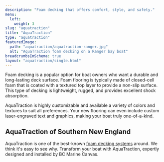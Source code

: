 ```yaml
---
description: "Foam decking that offers comfort, style, and safety."
menu:
  left:
    weight: 3
slug: "aquatraction"
title: "AquaTraction"
type: "aquatraction"
featuredImage:
  path: "aquatraction/aquatraction-ranger.jpg"
  alt: "AquaTraction foam decking on a Ranger bay boat"
breadcrumbsInSchema: true
layout: "aquatraction/single.html"
---
```


Foam decking is a popular option for boat owners who want a durable and
long-lasting deck surface. Foam flooring is typically made of closed-cell foam
that is coated with a textured top layer to provide a non-slip surface.
This type of decking is lightweight, rugged, and provides excellent shock
absorption.

<!--more-->

AquaTraction is highly customizable and available a variety of colors and
textures to suit all preferences. Your new flooring can even include custom
laser-engraved text and graphics, making your boat truly one-of-a-kind.

## AquaTraction of Southern New England

AquaTraction is one of the best-known [foam decking systems] around. We think
it's easy to see why. Transform your boat with AquaTraction, expertly designed
and installed by BC Marine Canvas.

[foam decking systems]: https://www.aquatraction.com/Home/Product
